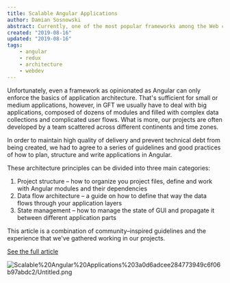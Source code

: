```yaml
---
title: Scalable Angular Applications
author: Damian Sosnowski
abstract: Currently, one of the most popular frameworks among the Web community is Angular (or Angular 2+ as some prefer). The main reason why we in GFT have decided to use it in our projects, is its comprehensive character, and a strong push it gives towards consistent project structure and architecture.
created: "2019-08-16"
updated: "2019-08-16"
tags:
    - angular
    - redux
    - architecture
    - webdev
---
```


Unfortunately, even a framework as opinionated as Angular can only enforce the basics of application architecture. That's sufficient for small or medium applications, however, in GFT we usually have to deal with big applications, composed of dozens of modules and filled with complex data collections and complicated user flows. What is more, our projects are often developed by a team scattered across different continents and time zones.

In order to maintain high quality of delivery and prevent technical debt from being created, we had to agree to a series of guidelines and good practices of how to plan, structure and write applications in Angular.

These architecture principles can be divided into three main categories:

1.  Project structure – how to organize you project files, define and work with Angular modules and their dependencies
2.  Data flow architecture – a guide on how to define that way the data flows through your application layers
3.  State management – how to manage the state of GUI and propagate it between different application parts

This article is a combination of community–inspired guidelines and the experience that we've gathered working in our projects.

[See the full article](https://bulldogjob.com/articles/539-scalable-angular-application-architecture)

![Scalable%20Angular%20Applications%203a0d6adcee284773949c6f06b97abdc2/Untitled.png](/assets/scalable-angular-applications/Untitled.png)

